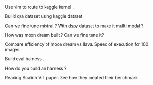 Use vlm to route to kaggle kernel .

Builld q/a dataset using kaggle dataset 

Can we fine tune mistral ? With dspy dataset to make it mullti modal ?

How was moon dream built ? Can we fine tune it? 

Compare efficiency of moon dream vs llava. 
Speed of execution for 100 images. 

Build eval harness . 

How do you build an harness ?

Reading Scalinh ViT paper. 
See how they created their benchmark. 

